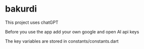 # bakurdi

This project uses chatGPT

Before you use the app add your own google and open AI api keys

The key variables are stored in constants/constants.dart
